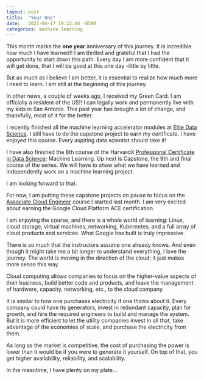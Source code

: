 ```yaml
---
layout: post
title:  "Year One"
date:   2021-04-17 19:22:44 -0500
categories: machine learning
---
```

This month marks the **one year** anniversary of this journey. It is incredible how much I have learned!! I am thrilled and grateful that I had the opportunity to start down this path. Every day I am more confident that it will get done, that I will be good at this one day -little by little.

But as much as I believe I am better, it is essential to realize how much more I need to learn. I am still at the beginning of this journey. 

In other news, a couple of weeks ago, I received my Green Card. I am officially a resident of the US!! I can legally work and permanently live with my kids in San Antonio. This past year has brought a lot of change, and thankfully, most of it for the better.

I recently finished all the machine learning accelerator modules at [Elite Data Science][eds]. I still have to do the capstone project to earn my certificate. I have enjoyed this course. Every aspiring data scientist should take it!

I have also finished the 8th course of the HarvardX [Professional Certificate in Data Science][harvardXcert]: Machine Learning. Up next is Capstone, the 9th and final course of the series. We will have to show what we have learned and independently work on a machine learning project.

I am looking forward to that.

For now, I am putting these capstone projects on pause to focus on the [Associate Cloud Engineer][ace] course I started last month. I am very excited about earning the Google Cloud Platform ACE certification.

I am enjoying the course, and there is a whole world of learning: Linux, cloud storage, virtual machines, networking, Kubernetes, and a full array of cloud products and services. What Google has built is truly impressive. 

There is so much that the instructors assume one already knows. And even though it might take me a bit longer to understand everything, I love the journey. The world is moving in the direction of the cloud; it just makes more sense this way.

Cloud computing allows companies to focus on the higher-value aspects of their business, build better code and products, and leave the management of hardware, capacity, networking, etc., to the cloud company. 

It is similar to how one purchases electricity if one thinks about it. Every company could have its generators, invest in redundant capacity, plan for growth, and hire the required engineers to build and manage the system. But it is more efficient to let the utility companies invest in all that, take advantage of the economies of scale, and purchase the electricity from them. 

As long as the market is competitive, the cost of purchasing the power is lower than it would be if you were to generate it yourself. On top of that, you get higher availability, reliability, and scalability.

In the meantime, I have plenty on my plate...

[ace]: https://acloudguru.com/course/google-certified-associate-cloud-engineer
[eds]: https://elitedatascience.com
[harvardXcert]: https://www.edx.org/professional-certificate/harvardx-data-science